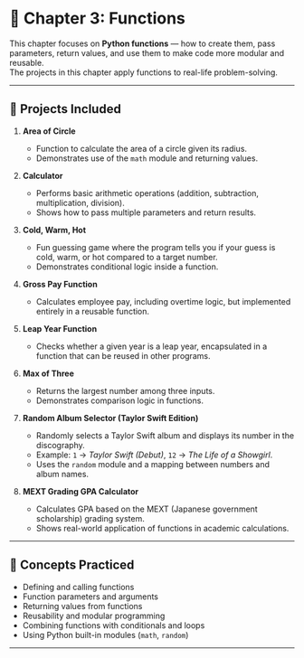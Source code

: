 # 📂 Chapter 3: Functions

This chapter focuses on **Python functions** — how to create them, pass parameters, return values, and use them to make code more modular and reusable.  
The projects in this chapter apply functions to real-life problem-solving.

---

## 📝 Projects Included

1. **Area of Circle**  
   - Function to calculate the area of a circle given its radius.  
   - Demonstrates use of the `math` module and returning values.

2. **Calculator**  
   - Performs basic arithmetic operations (addition, subtraction, multiplication, division).  
   - Shows how to pass multiple parameters and return results.

3. **Cold, Warm, Hot**  
   - Fun guessing game where the program tells you if your guess is cold, warm, or hot compared to a target number.  
   - Demonstrates conditional logic inside a function.

4. **Gross Pay Function**  
   - Calculates employee pay, including overtime logic, but implemented entirely in a reusable function.

5. **Leap Year Function**  
   - Checks whether a given year is a leap year, encapsulated in a function that can be reused in other programs.

6. **Max of Three**  
   - Returns the largest number among three inputs.  
   - Demonstrates comparison logic in functions.

7. **Random Album Selector (Taylor Swift Edition)**  
   - Randomly selects a Taylor Swift album and displays its number in the discography.  
   - Example: `1` → *Taylor Swift (Debut)*, `12` → *The Life of a Showgirl*.  
   - Uses the `random` module and a mapping between numbers and album names.

8. **MEXT Grading GPA Calculator**  
   - Calculates GPA based on the MEXT (Japanese government scholarship) grading system.  
   - Shows real-world application of functions in academic calculations.

---

## 🧠 Concepts Practiced
- Defining and calling functions
- Function parameters and arguments
- Returning values from functions
- Reusability and modular programming
- Combining functions with conditionals and loops
- Using Python built-in modules (`math`, `random`)

---


